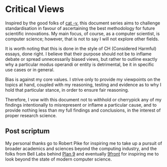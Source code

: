 # Critical Views
Inspired by the good folks of [cat -v](http://cat-v.org), this document series
aims to challenge standardisation in favour of ascertaining the best
methodology for future scientific innovations. My main focus, of course, as a
computer scientist, is computer science; however, that is not to say I will not
explore other fields.

It is worth noting that this is done in the style of CH (Considered Harmful)
essays, done right. I believe that their purpose should not be to inflame debate
or spread unnecessarily biased views, but rather to outline exactly why a
particular modus operandi or entity is detrimental, be it in specific use cases
or in general.

Bias is against my core values. I strive only to provide my viewpoints on the
topics at hand, coupled with my reasoning, testing and evidence as to why I
hold that particular stance, in order to ensure fair reasoning.

Therefore, I vow with this document not to withhold or cherrypick any of my
findings intentionally to misrepresent or inflame a particular cause, and to
provide nothing less than my full findings and conclusions, in the interest of
proper research science.

## Post scriptum
My personal thanks go to Robert Pike for inspiring me to take up a pursuit of
broader academics and sciences beyond the computing industry, and the folks
from Bell Labs behind [Plan 9](https://9p.io/plan9) and eventually
[9front](http://9front.org) for inspiring me to look beyond the state of modern
computer science.
